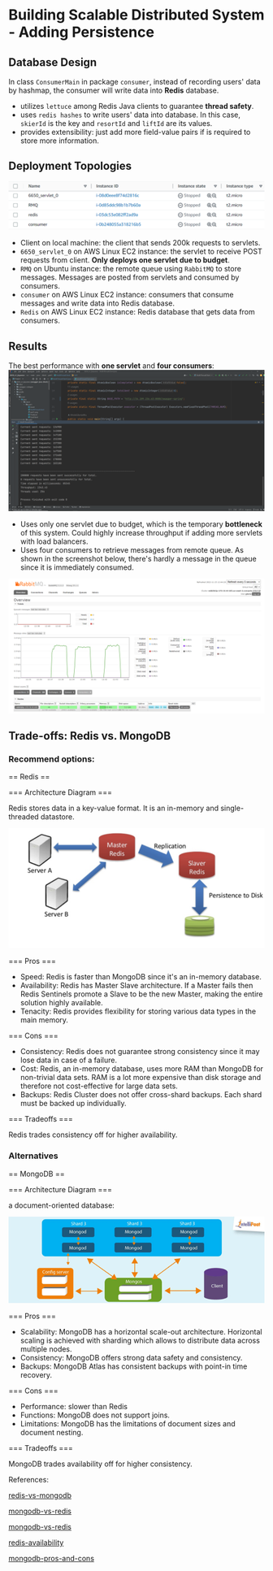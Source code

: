 # Building Scalable Distributed System - Adding Persistence

## Database Design
In class `ConsumerMain` in package `consumer`, instead of recording users' data by hashmap, the consumer will write data into **Redis** database.

- utilizes `lettuce` among Redis Java clients to guarantee **thread safety**.
- uses `redis hashes` to write users' data into database. In this case, `skierId` is the key and `resortId` and `liftId` are its values.
- provides extensibility: just add more field-value pairs if is required to store more information.


## Deployment Topologies
![deployment](https://github.com/thisIsGloriaWu/DistributedSystem/blob/main/6650_a3/test%20results/deployment.PNG)

- Client on local machine: the client that sends 200k requests to servlets.
- `6650_servlet_0` on AWS Linux EC2 instance: the servlet to receive POST requests from client. **Only deploys one servlet due to budget**.
- `RMQ` on Ubuntu instance: the remote queue using `RabbitMQ` to store messages. Messages are posted from servlets and consumed by consumers.
- `consumer` on AWS Linux EC2 instance: consumers that consume messages and write data into Redis database.
- `Redis` on AWS Linux EC2 instance: Redis database that gets data from consumers.


## Results

The best performance with **one servlet** and **four consumers**:
![performance](https://github.com/thisIsGloriaWu/DistributedSystem/blob/main/6650_a3/test%20results/client.PNG)

- Uses only one servlet due to budget, which is the temporary **bottleneck** of this system. Could highly increase throughput if adding more servlets with load balancers.
- Uses four consumers to retrieve messages from remote queue. As shown in the screenshot below, there's hardly a message in the queue since it is immediately consumed.

![RMQ](https://github.com/thisIsGloriaWu/DistributedSystem/blob/main/6650_a3/test%20results/RMQ.PNG)



## Trade-offs: Redis vs. MongoDB

### Recommend options:

== Redis ==

=== Architecture Diagram ===

Redis stores data in a key-value format. It is an in-memory and single-threaded datastore.

![Redis](https://github.com/thisIsGloriaWu/DistributedSystem/blob/main/6650_a3/redis-architecture.png)

=== Pros ===

- Speed: Redis is faster than MongoDB since it's an in-memory database.
- Availability: Redis has Master Slave architecture. If a Master fails then Redis Sentinels promote a Slave to be the new Master, making the entire solution highly available.
- Tenacity: Redis provides flexibility for storing various data types in the main memory.

=== Cons ===

- Consistency: Redis does not guarantee strong consistency since it may lose data in case of a failure.
- Cost: Redis, an in-memory database, uses more RAM than MongoDB for non-trivial data sets. RAM is a lot more expensive than disk storage and therefore not cost-effective for large data sets.
- Backups: Redis Cluster does not offer cross-shard backups. Each shard must be backed up individually.

=== Tradeoffs ===

Redis trades consistency off for higher availability.

### Alternatives

== MongoDB ==

=== Architecture Diagram ===

a document-oriented database:

![MongoDB](https://github.com/thisIsGloriaWu/DistributedSystem/blob/main/6650_a3/mongodb-architecture.png)

=== Pros ===

- Scalability: MongoDB has a horizontal scale-out architecture. Horizontal scaling is achieved with sharding which allows to distribute data across multiple nodes.
- Consistency: MongoDB offers strong data safety and consistency.
- Backups: MongoDB Atlas has consistent backups with point-in time recovery.

=== Cons ===

- Performance: slower than Redis
- Functions: MongoDB does not support joins.
- Limitations: MongoDB has the limitations of document sizes and document nesting.

=== Tradeoffs ===

MongoDB trades availability off for higher consistency.

References:

[redis-vs-mongodb](https://hevodata.com/learn/redis-vs-mongodb/)

[mongodb-vs-redis](https://www.integrate.io/blog/mongodb-vs-redis/)

[mongodb-vs-redis](https://www.mongodb.com/compare/mongodb-vs-redis)

[redis-availability](https://stackoverflow.com/questions/59511275/redis-availability-and-cap-theorem)

[mongodb-pros-and-cons](https://www.thinkautomation.com/our-two-cents/understanding-the-key-mongodb-pros-and-cons/)


